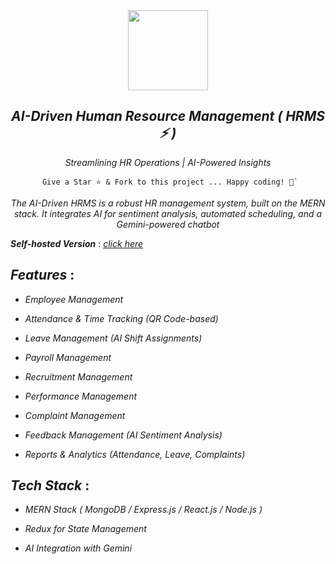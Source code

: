 <div align="center">
    <a href="https://metrohrms.netlify.app">
  <img src="https://metrohrms.netlify.app/metro.png" width="128px" />
    </a>
    <h2><i>AI-Driven Human Resource Management ( HRMS ⚡ )</i></h2>
    <p align="center">
         <p><i>Streamlining HR Operations | AI-Powered Insights</i></p>
    </p>


```
 Give a Star ⭐️ & Fork to this project ... Happy coding! 🤩`
```

*The AI-Driven HRMS is a robust HR management system, built on the MERN stack. It integrates AI for sentiment analysis, automated scheduling, and a Gemini-powered chatbot*

</div>

***Self-hosted Version*** : [_click here_](https://metrohrms.netlify.app)

## _Features_ :

- _Employee Management_

- _Attendance & Time Tracking (QR Code-based)_

- _Leave Management (AI Shift Assignments)_

- _Payroll Management_

- _Recruitment Management_

- _Performance Management_

- _Complaint Management_

- _Feedback Management (AI Sentiment Analysis)_

- _Reports & Analytics (Attendance, Leave, Complaints)_

## _Tech Stack_ :

- _MERN Stack ( MongoDB / Express.js / React.js / Node.js )_

- _Redux for State Management_

- _AI Integration with Gemini_
